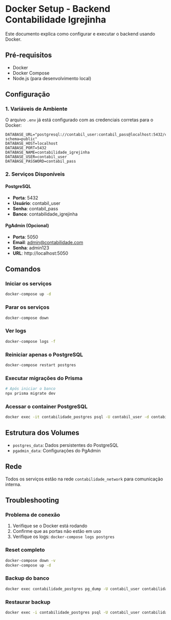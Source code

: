 # Docker Setup - Backend Contabilidade Igrejinha

Este documento explica como configurar e executar o backend usando Docker.

## Pré-requisitos

- Docker
- Docker Compose
- Node.js (para desenvolvimento local)

## Configuração

### 1. Variáveis de Ambiente

O arquivo `.env` já está configurado com as credenciais corretas para o Docker:

```env
DATABASE_URL="postgresql://contabil_user:contabil_pass@localhost:5432/contabilidade_igrejinha?schema=public"
DATABASE_HOST=localhost
DATABASE_PORT=5432
DATABASE_NAME=contabilidade_igrejinha
DATABASE_USER=contabil_user
DATABASE_PASSWORD=contabil_pass
```

### 2. Serviços Disponíveis

#### PostgreSQL
- **Porta**: 5432
- **Usuário**: contabil_user
- **Senha**: contabil_pass
- **Banco**: contabilidade_igrejinha

#### PgAdmin (Opcional)
- **Porta**: 5050
- **Email**: admin@contabilidade.com
- **Senha**: admin123
- **URL**: http://localhost:5050

## Comandos

### Iniciar os serviços
```bash
docker-compose up -d
```

### Parar os serviços
```bash
docker-compose down
```

### Ver logs
```bash
docker-compose logs -f
```

### Reiniciar apenas o PostgreSQL
```bash
docker-compose restart postgres
```

### Executar migrações do Prisma
```bash
# Após iniciar o banco
npx prisma migrate dev
```

### Acessar o container PostgreSQL
```bash
docker exec -it contabilidade_postgres psql -U contabil_user -d contabilidade_igrejinha
```

## Estrutura dos Volumes

- `postgres_data`: Dados persistentes do PostgreSQL
- `pgadmin_data`: Configurações do PgAdmin

## Rede

Todos os serviços estão na rede `contabilidade_network` para comunicação interna.

## Troubleshooting

### Problema de conexão
1. Verifique se o Docker está rodando
2. Confirme que as portas não estão em uso
3. Verifique os logs: `docker-compose logs postgres`

### Reset completo
```bash
docker-compose down -v
docker-compose up -d
```

### Backup do banco
```bash
docker exec contabilidade_postgres pg_dump -U contabil_user contabilidade_igrejinha > backup.sql
```

### Restaurar backup
```bash
docker exec -i contabilidade_postgres psql -U contabil_user contabilidade_igrejinha < backup.sql
```
